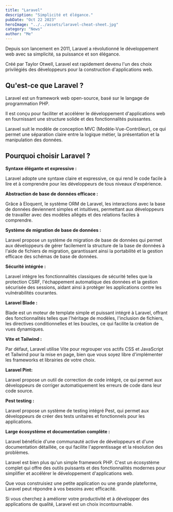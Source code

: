 ```yaml
---
title: "Laravel"
description: "Simplicité et élégance."
pubDate: "Oct 22 2023"
heroImage: "../../assets/laravel-cheat-sheet.jpg"
category: "News"
author: "Me"
---
```


Depuis son lancement en 2011, Laravel a révolutionné le développement web avec sa simplicité, sa puissance et son élégance.

Créé par Taylor Otwell, Laravel est rapidement devenu l'un des choix privilégiés des développeurs pour la construction d'applications web.

## Qu'est-ce que Laravel ?

Laravel est un framework web open-source, basé sur le langage de programmation PHP.

Il est conçu pour faciliter et accélérer le développement d'applications web en fournissant une structure solide et des fonctionnalités puissantes.

Laravel suit le modèle de conception MVC (Modèle-Vue-Contrôleur), ce qui permet une séparation claire entre la logique métier, la présentation et la manipulation des données.

## Pourquoi choisir Laravel ?

**Syntaxe élégante et expressive :**

Laravel adopte une syntaxe claire et expressive, ce qui rend le code facile à lire et à comprendre pour les développeurs de tous niveaux d'expérience.

**Abstraction de base de données efficace :**

Grâce à Eloquent, le système ORM de Laravel, les interactions avec la base de données deviennent simples et intuitives, permettant aux développeurs de travailler avec des modèles allégés et des relations faciles à comprendre.

**Système de migration de base de données :**

Laravel propose un système de migration de base de données qui permet aux développeurs de gérer facilement la structure de la base de données à l'aide de fichiers de migration, garantissant ainsi la portabilité et la gestion efficace des schémas de base de données.

**Sécurité intégrée :**

Laravel intègre les fonctionnalités classiques de sécurité telles que la protection CSRF, l'échappement automatique des données et la gestion sécurisée des sessions, aidant ainsi à protéger les applications contre les vulnérabilités courantes.

**Laravel Blade :**

Blade est un moteur de template simple et puissant intégré à Laravel, offrant des fonctionnalités telles que l'héritage de modèles, l'inclusion de fichiers, les directives conditionnelles et les boucles, ce qui facilite la création de vues dynamiques.

**Vite et Tailwind :**

Par défaut, Laravel utilise Vite pour regrouper vos actifs CSS et JavaScript et Tailwind pour la mise en page, bien que vous soyez libre d'implémenter les frameworks et librairies de votre choix.

**Laravel Pint:**

Laravel propose un outil de correction de code intégré, ce qui permet aux développeurs de corriger automatiquement les erreurs de code dans leur code source.

**Pest testing :**

Laravel propose un système de testing intégré Pest, qui permet aux développeurs de créer des tests unitaires et fonctionnels pour les applications.

**Large écosystème et documentation complète :**

Laravel bénéficie d'une communauté active de développeurs et d'une documentation détaillée, ce qui facilite l'apprentissage et la résolution des problèmes.

Laravel est bien plus qu'un simple framework PHP. C'est un écosystème complet qui offre des outils puissants et des fonctionnalités modernes pour simplifier et accélérer le développement d'applications web.

Que vous construisiez une petite application ou une grande plateforme, Laravel peut répondre à vos besoins avec efficacité.

Si vous cherchez à améliorer votre productivité et à développer des applications de qualité, Laravel est un choix incontournable.
